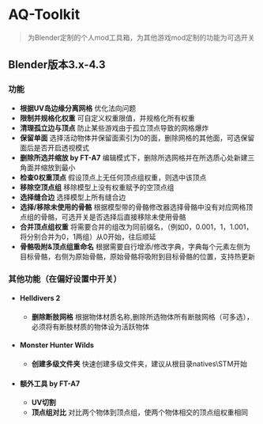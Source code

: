 # AQ-Toolkit
> 为Blender定制的个人mod工具箱，为其他游戏mod定制的功能为可选开关  
## Blender版本3.x-4.3

### 功能
- **根据UV岛边缘分离网格** 优化法向问题
- **限制并规格化权重** 可自定义权重限值，并规格化所有权重
- **清理孤立边与顶点** 防止某些游戏由于孤立顶点导致的网格爆炸
- **保留单面** 选择活动物体并保留面索引为0的面，删除网格的其他面，可选保留面后是否开启透视模式
- **删除所选并缩放 by FT-A7** 编辑模式下，删除所选网格并在所选质心处新建三角面并缩放到最小
- **检查0权重顶点** 假设顶点上无任何顶点组权重，则选中该顶点
- **移除空顶点组** 移除模型上没有权重赋予的空顶点组
- **选择缝合边** 选择模型上所有缝合边
- **选择/移除未使用的骨骼** 根据模型带的骨骼修改器选择骨骼中没有对应网格顶点组的骨骼，可选开关是否选择后直接移除未使用骨骼
- **合并顶点组权重** 将需要合并的组改为同前缀名，（例如0，0.001，1，1.001，将分别合并为0，1两组）从0开始，往后顺延
- **骨骼吸附&顶点组重命名** 根据需要自行增添/修改字典，字典每个元素左侧为目标骨骼，右侧为原始骨骼，原始骨骼将吸附到目标骨骼的位置，支持热更新

### 其他功能（在偏好设置中开关）
- ####  Helldivers 2
    - **删除断肢网格**  根据物体材质名称,删除所选物体所有断肢网格（可多选），必须将有断肢材质的物体设为活跃物体
- ####  Monster Hunter Wilds
    - **创建多级文件夹**  快速创建多级文件夹，建议从根目录natives\STM开始
- ####  额外工具 by FT-A7
    - **UV切割**  
    - **顶点组对比**  对比两个物体到顶点组，使两个物体相交的顶点组权重相同
    
